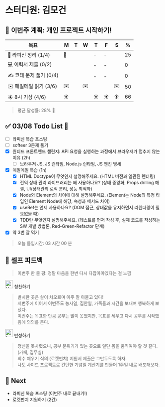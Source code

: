 # 스터디원: 김모건

## 🚀 이번주 계획: 개인 프로젝트 시작하기!

| 목표                    | M   | T   | W   | T   | F   | S   | %   |
| ----------------------- | --- | --- | --- | --- | --- | --- | --- |
| 📜 라피신 정리 (1/4)    | 📜  |     |     | -   | -   |     | 25  |
| 💻 이력서 제출 (0/2)    |     |     |     | -   | -   |     | 0   |
| ✍️ 코테 문제 풀기 (0/4) |     |     |     | -   | -   |     | 0   |
| ✉️ 매일메일 읽기 (3/6)  | ✉️  |     | ✉️  |     |     | ✉️  | 50  |
| ☀️ 8시 기상 (4/6)       | ☀️  |     |     | ☀️  | ☀️  | ☀️  | 66  |

> 평균 달성률: 28% 🫠<br>

## ✅ 03/08 Todo List 🌸

- [ ] 라피신 복습 포스팅
- [ ] softeer 3문제 풀기
- [x] 원티드 프론트엔드 챌린지: API 요청을 실행하는 과정에서 브라우저가 멈추지 않는 이유 (2h)
  - [ ] 브라우저 JS, JS 런타임, Node.js 런타임, JS 엔진 명세
- [x] 매일메일 복습 (1h)
  - [x] HTML Doctype이 무엇인지 설명해주세요. (HTML 버전과 일관된 렌더링)
  - [x] 전역 상태 관리 라이브러리는 왜 사용하나요? (상태 중앙화, Props drilling 해결, UI/상태관리 로직 분리, 성능 최적화)
  - [x] Node와 Element의 차이에 대해 설명해주세요. (Element는 Node의 특정 타입인 Element Node에 해당, 속성과 메서드 차이)
  - [x] useRef는 언제 사용하나요? (DOM 접근, 상태값을 유지하면서 리렌더링이 필요없을 때)
  - [x] TDD란 무엇인지 설명해주세요. (테스트를 먼저 작성 후, 실제 코드를 작성하는 SW 개발 방법론, Red-Green-Refactor 단계)
- [x] 약 3번 잘 먹기

> 오늘 몰입시간: 03 시간 00 분<br>

## 🎉 셀프 피드백

> 이번주 한 줄 평: 정말 마음을 한번 다시 다잡아야겠다는 걸 느낌 <br>

<img src="https://raw.githubusercontent.com/Tarikul-Islam-Anik/Animated-Fluent-Emojis/master/Emojis/Smilies/Hugging%20Face.png" alt="Hugging Face" width="25" height="25"> 칭찬하기 </img>

> 발치한 곳은 살이 차오르며 아주 잘 아물고 있다! <br>
> 저번주에 이어서 이번주도 농사일, 집안일, 가족들과 시간을 보내며 행복하게 보냈다.<br>
> 이번주는 목표한 만큼 공부는 많이 못했지만, 목표를 세우고 다시 공부를 시작했음에 의의를 둔다.<br>

<img src="https://raw.githubusercontent.com/Tarikul-Islam-Anik/Animated-Fluent-Emojis/master/Emojis/Smilies/Face%20with%20Monocle.png" alt="Face with Monocle" width="25" height="25"> 반성하기</img>

> 정신을 못차렸으니, 공부 분위기가 있는 곳으로 일단 몸을 움직여야 할 것 같다. (카페, 집무실) <br>
> 회수 체우기 식의 (로켓펀치) 지원서 제출은 그만두도록 하자.<br>
> 나도 사이드 프로젝트로 간단한 기념일 계산기를 만들어 1주일 내로 배포해보자.<br>

## 🌱 Next

- 라피신 복습 포스팅 (이번주 내로 끝내기!)
- 로켓펀치 지원하기 (2건)
